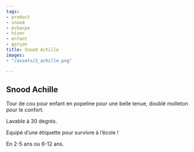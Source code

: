 ```yaml
---
tags:
- product
- snood
- écharpe
- hiver
- enfant
- garçon
title: Snood Achille
images:
- "/assets/2_achille.png"

---
```

## Snood Achille

Tour de cou pour enfant en popeline pour une belle tenue, doublé molleton pour le confort.

Lavable à 30 degrés.

Equipé d’une étiquette pour survivre à l’école !

En 2-5 ans ou 6-12 ans.